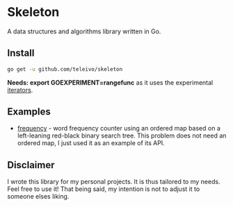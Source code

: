 # Skeleton

A data structures and algorithms library written in Go.

## Install

```sh
go get -u github.com/teleivo/skeleton
```

**Needs: export GOEXPERIMENT=rangefunc** as it uses the experimental [iterators](https://go.dev/wiki/RangefuncExperiment).

## Examples

* [frequency](./examples/frequency/main.go) - word frequency counter using an ordered map based on a
  left-leaning red-black binary search tree. This problem does not need an ordered map, I just used
  it as an example of its API.

## Disclaimer

I wrote this library for my personal projects. It is thus tailored to my needs. Feel free to use it!
That being said, my intention is not to adjust it to someone elses liking.

